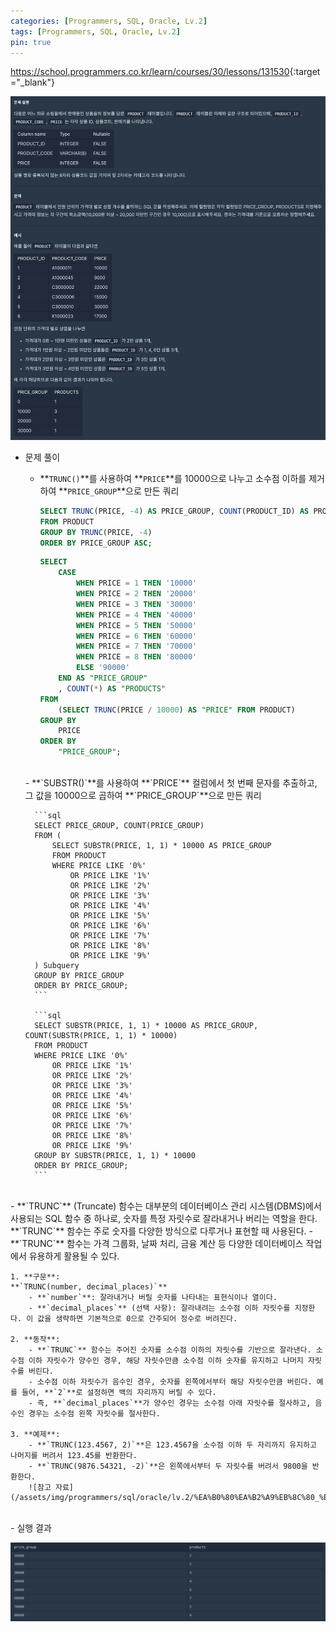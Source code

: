 ```yaml
---
categories: [Programmers, SQL, Oracle, Lv.2]
tags: [Programmers, SQL, Oracle, Lv.2] 
pin: true
---
```


<https://school.programmers.co.kr/learn/courses/30/lessons/131530>{:target="_blank"}

![문제](/assets/img/programmers/sql/oracle/lv.2/%EA%B0%80%EA%B2%A9%EB%8C%80_%EB%B3%84_%EC%83%81%ED%92%88_%EA%B0%9C%EC%88%98_%EA%B5%AC%ED%95%98%EA%B8%B0(1).png)

- 문제 풀이
    - **`TRUNC()`**를 사용하여 **`PRICE`**를 10000으로 나누고 소수점 이하를 제거하여 **`PRICE_GROUP`**으로 만든 쿼리
        
        ```sql
        SELECT TRUNC(PRICE, -4) AS PRICE_GROUP, COUNT(PRODUCT_ID) AS PRODUCTS
        FROM PRODUCT
        GROUP BY TRUNC(PRICE, -4)  
        ORDER BY PRICE_GROUP ASC;
        ```
        
        ```sql
        SELECT 
            CASE 
                WHEN PRICE = 1 THEN '10000'
                WHEN PRICE = 2 THEN '20000'
                WHEN PRICE = 3 THEN '30000'
                WHEN PRICE = 4 THEN '40000' 
                WHEN PRICE = 5 THEN '50000' 
                WHEN PRICE = 6 THEN '60000' 
                WHEN PRICE = 7 THEN '70000' 
                WHEN PRICE = 8 THEN '80000' 
                ELSE '90000' 
            END AS "PRICE_GROUP"
            , COUNT(*) AS "PRODUCTS"
        FROM 
            (SELECT TRUNC(PRICE / 10000) AS "PRICE" FROM PRODUCT)
        GROUP BY 
            PRICE
        ORDER BY 
            "PRICE_GROUP";
        ```
    
    
    <br>    
    - **`SUBSTR()`**를 사용하여 **`PRICE`** 컬럼에서 첫 번째 문자를 추출하고, 그 값을 10000으로 곱하여 **`PRICE_GROUP`**으로 만든 쿼리
        
        ```sql
        SELECT PRICE_GROUP, COUNT(PRICE_GROUP)
        FROM (
            SELECT SUBSTR(PRICE, 1, 1) * 10000 AS PRICE_GROUP
            FROM PRODUCT
            WHERE PRICE LIKE '0%'
                OR PRICE LIKE '1%'
                OR PRICE LIKE '2%'
                OR PRICE LIKE '3%'
                OR PRICE LIKE '4%'
                OR PRICE LIKE '5%'
                OR PRICE LIKE '6%'
                OR PRICE LIKE '7%'
                OR PRICE LIKE '8%'
                OR PRICE LIKE '9%'
        ) Subquery
        GROUP BY PRICE_GROUP
        ORDER BY PRICE_GROUP;
        ```
        
        ```sql
        SELECT SUBSTR(PRICE, 1, 1) * 10000 AS PRICE_GROUP, COUNT(SUBSTR(PRICE, 1, 1) * 10000)
        FROM PRODUCT
        WHERE PRICE LIKE '0%'
            OR PRICE LIKE '1%'
            OR PRICE LIKE '2%'
            OR PRICE LIKE '3%'
            OR PRICE LIKE '4%'
            OR PRICE LIKE '5%'
            OR PRICE LIKE '6%'
            OR PRICE LIKE '7%'
            OR PRICE LIKE '8%'
            OR PRICE LIKE '9%'
        GROUP BY SUBSTR(PRICE, 1, 1) * 10000
        ORDER BY PRICE_GROUP;
        ```
        

<br>
- **`TRUNC`** (Truncate) 함수는 대부분의 데이터베이스 관리 시스템(DBMS)에서 사용되는 SQL 함수 중 하나로, 숫자를 특정 자릿수로 잘라내거나 버리는 역할을 한다. **`TRUNC`** 함수는 주로 숫자를 다양한 방식으로 다루거나 표현할 때 사용된다.
    - **`TRUNC`** 함수는 가격 그룹화, 날짜 처리, 금융 계산 등 다양한 데이터베이스 작업에서 유용하게 활용될 수 있다.
   
    1. **구문**:
    **`TRUNC(number, decimal_places)`**
        - **`number`**: 잘라내거나 버릴 숫자를 나타내는 표현식이나 열이다.
        - **`decimal_places`** (선택 사항): 잘라내려는 소수점 이하 자릿수를 지정한다. 이 값을 생략하면 기본적으로 0으로 간주되어 정수로 버려진다.

    2. **동작**:
        - **`TRUNC`** 함수는 주어진 숫자를 소수점 이하의 자릿수를 기반으로 잘라낸다. 소수점 이하 자릿수가 양수인 경우, 해당 자릿수만큼 소수점 이하 숫자를 유지하고 나머지 자릿수를 버린다.
        - 소수점 이하 자릿수가 음수인 경우, 숫자를 왼쪽에서부터 해당 자릿수만큼 버린다. 예를 들어, **`2`**로 설정하면 백의 자리까지 버릴 수 있다.
        - 즉, **`decimal_places`**가 양수인 경우는 소수점 아래 자릿수를 절사하고, 음수인 경우는 소수점 왼쪽 자릿수를 절사한다.

    3. **예제**:
        - **`TRUNC(123.4567, 2)`**은 123.4567을 소수점 이하 두 자리까지 유지하고 나머지를 버려서 123.45를 반환한다.
        - **`TRUNC(9876.54321, -2)`**은 왼쪽에서부터 두 자릿수를 버려서 9800을 반환한다.
       	![참고 자료](/assets/img/programmers/sql/oracle/lv.2/%EA%B0%80%EA%B2%A9%EB%8C%80_%EB%B3%84_%EC%83%81%ED%92%88_%EA%B0%9C%EC%88%98_%EA%B5%AC%ED%95%98%EA%B8%B0(3).png)

<br>
- 실행 결과

![실행 결과](/assets/img/programmers/sql/oracle/lv.2/%EA%B0%80%EA%B2%A9%EB%8C%80_%EB%B3%84_%EC%83%81%ED%92%88_%EA%B0%9C%EC%88%98_%EA%B5%AC%ED%95%98%EA%B8%B0(2).png)
